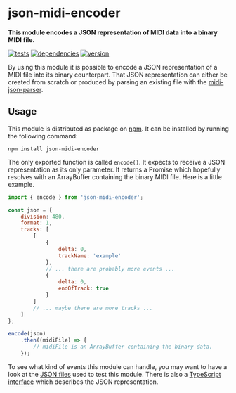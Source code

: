 # json-midi-encoder

**This module encodes a JSON representation of MIDI data into a binary MIDI file.**

[![tests](https://img.shields.io/travis/chrisguttandin/json-midi-encoder/master.svg?style=flat-square)](https://travis-ci.org/chrisguttandin/json-midi-encoder)
[![dependencies](https://img.shields.io/david/chrisguttandin/json-midi-encoder.svg?style=flat-square)](https://www.npmjs.com/package/json-midi-encoder)
[![version](https://img.shields.io/npm/v/json-midi-encoder.svg?style=flat-square)](https://www.npmjs.com/package/json-midi-encoder)

By using this module it is possible to encode a JSON representation of a MIDI file into its binary
counterpart. That JSON representation can either be created from scratch or produced by parsing an
existing file with the [midi-json-parser](https://github.com/chrisguttandin/midi-json-parser).

## Usage

This module is distributed as package on [npm](https://www.npmjs.com/package/json-midi-encoder). It
can be installed by running the following command:

```shell
npm install json-midi-encoder
```

The only exported function is called `encode()`. It expects to receive a JSON representation as its
only parameter. It returns a Promise which hopefully resolves with an ArrayBuffer containing the
binary MIDI file. Here is a little example.

```js
import { encode } from 'json-midi-encoder';

const json = {
    division: 480,
    format: 1,
    tracks: [
        [
            {
                delta: 0,
                trackName: 'example'
            },
            // ... there are probably more events ...
            {
                delta: 0,
                endOfTrack: true
            }
        ]
        // ... maybe there are more tracks ...
    ]
};

encode(json)
    .then((midiFile) => {
        // midiFile is an ArrayBuffer containing the binary data.
    });
```

To see what kind of events this module can handle, you may want to have a look at the
[JSON files](https://github.com/chrisguttandin/json-midi-encoder/tree/master/test/fixtures) used
to test this module. There is also a
[TypeScript interface](https://github.com/chrisguttandin/midi-json-parser-worker/blob/master/src/interfaces/midi-file.ts)
which describes the JSON representation.
